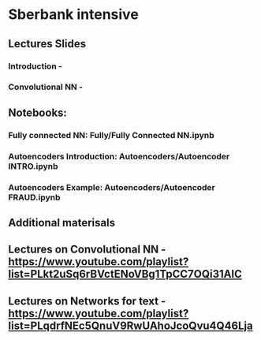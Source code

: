 # Sberbank intensive

## Lectures Slides
### Introduction - 
### Convolutional NN - 

## Notebooks:
### Fully connected NN: Fully/Fully Connected NN.ipynb
### Autoencoders Introduction: Autoencoders/Autoencoder INTRO.ipynb 
### Autoencoders Example: Autoencoders/Autoencoder FRAUD.ipynb 

## Additional materisals
## Lectures on Convolutional NN - https://www.youtube.com/playlist?list=PLkt2uSq6rBVctENoVBg1TpCC7OQi31AlC
## Lectures on Networks for text - https://www.youtube.com/playlist?list=PLqdrfNEc5QnuV9RwUAhoJcoQvu4Q46Lja
